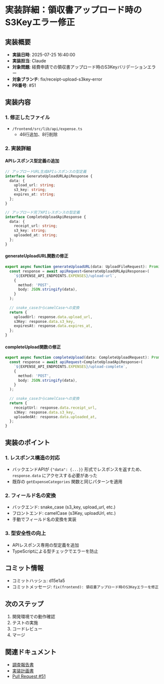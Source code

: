 # 実装詳細：領収書アップロード時のS3Keyエラー修正

## 実装概要
- **実装日時**: 2025-07-25 16:40:00
- **実装担当**: Claude
- **対象問題**: 経費申請での領収書アップロード時のS3Keyバリデーションエラー
- **対象ブランチ**: fix/receipt-upload-s3key-error
- **PR番号**: #51

## 実装内容

### 1. 修正したファイル
- `/frontend/src/lib/api/expense.ts`
  - 46行追加、8行削除

### 2. 実装詳細

#### APIレスポンス型定義の追加
```typescript
// アップロードURL生成APIレスポンスの型定義
interface GenerateUploadURLApiResponse {
  data: {
    upload_url: string;
    s3_key: string;
    expires_at: string;
  };
}

// アップロード完了APIレスポンスの型定義
interface CompleteUploadApiResponse {
  data: {
    receipt_url: string;
    s3_key: string;
    uploaded_at: string;
  };
}
```

#### generateUploadURL関数の修正
```typescript
export async function generateUploadURL(data: UploadFileRequest): Promise<UploadFileResponse> {
  const response = await apiRequest<GenerateUploadURLApiResponse>(
    `${EXPENSE_API_ENDPOINTS.EXPENSES}/upload-url`, 
    {
      method: 'POST',
      body: JSON.stringify(data),
    }
  );
  
  // snake_caseからcamelCaseへの変換
  return {
    uploadUrl: response.data.upload_url,
    s3Key: response.data.s3_key,
    expiresAt: response.data.expires_at,
  };
}
```

#### completeUpload関数の修正
```typescript
export async function completeUpload(data: CompleteUploadRequest): Promise<CompleteUploadResponse> {
  const response = await apiRequest<CompleteUploadApiResponse>(
    `${EXPENSE_API_ENDPOINTS.EXPENSES}/upload-complete`, 
    {
      method: 'POST',
      body: JSON.stringify(data),
    }
  );
  
  // snake_caseからcamelCaseへの変換
  return {
    receiptUrl: response.data.receipt_url,
    s3Key: response.data.s3_key,
    uploadedAt: response.data.uploaded_at,
  };
}
```

## 実装のポイント

### 1. レスポンス構造の対応
- バックエンドAPIが `{"data": {...}}` 形式でレスポンスを返すため、`response.data` にアクセスする必要があった
- 既存の `getExpenseCategories` 関数と同じパターンを適用

### 2. フィールド名の変換
- バックエンド: snake_case (s3_key, upload_url, etc.)
- フロントエンド: camelCase (s3Key, uploadUrl, etc.)
- 手動でフィールド名の変換を実装

### 3. 型安全性の向上
- APIレスポンス専用の型定義を追加
- TypeScriptによる型チェックでエラーを防止

## コミット情報
- コミットハッシュ: d15e1a5
- コミットメッセージ: `fix(frontend): 領収書アップロード時のS3Keyエラーを修正`

## 次のステップ
1. 開発環境での動作確認
2. テストの実施
3. コードレビュー
4. マージ

## 関連ドキュメント
- [調査報告書](./investigate/investigate_20250725_162000.md)
- [実装計画書](./plan/plan_20250725_163000.md)
- [Pull Request #51](https://github.com/duesk-inc/monstera/pull/51)